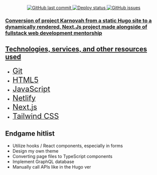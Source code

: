 <p align="center">
<a href="https://github.com/kxzeno/karnovah/commits/master">
<img src="https://img.shields.io/github/last-commit/kxzeno/karnovah.svg?style=flat-square&logo=github&logoColor=white"
alt="GitHub last commit">
<a href="https://app.netlify.com/sites/karnovah/deploys">
<img src="https://api.netlify.com/api/v1/badges/f263ae1a-1669-47c1-a2a6-7545d5c3dfb1/deploy-status"
alt="Deploy status">
<a href="https://github.com/kxzeno/karnovah/issues">
<img src="https://img.shields.io/github/issues-raw/kxzeno/workx.svg?style=flat-square&logo=github&logoColor=white"
alt="GitHub issues">


### Conversion of project Karnovah from a static Hugo site to a dynamically rendered, Next.Js project made alongside of fullstack web development mentorship

## Technologies, services, and other resources used
* [<font size="5">Git</font>](https://git-scm.com/book/en/v2/Getting-Started-Installing-Git)
* [<font size="5">HTML5</font>](https://developer.mozilla.org/en-US/docs/Web/HTML)
* [<font size="5">JavaScript</font>](https://developer.mozilla.org/en-US/docs/Web/javascript)
* [<font size="5">Netlify</font>](https://docs.netlify.com/integrations/frameworks/hugo/?_ga=2.190838701.781830800.1674726768-11622627.1674726768)
* [<font size="5">Next.js</font>](https://nextjs.org/docs)
* [<font size="5">Tailwind CSS</font>](https://tailwindcss.com/docs/installation)

## Endgame hitlist
- Utilize hooks / React components, especially in forms 
- Design my own theme
- Converting page files to TypeScript components
- Implement GraphQL database
- Manually call APIs like in the Hugo ver
